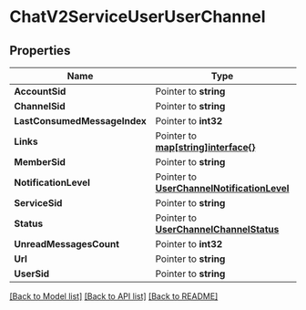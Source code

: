 # ChatV2ServiceUserUserChannel

## Properties

Name | Type | Description | Notes
------------ | ------------- | ------------- | -------------
**AccountSid** | Pointer to **string** |  | [optional] 
**ChannelSid** | Pointer to **string** |  | [optional] 
**LastConsumedMessageIndex** | Pointer to **int32** |  | [optional] 
**Links** | Pointer to [**map[string]interface{}**](.md) |  | [optional] 
**MemberSid** | Pointer to **string** |  | [optional] 
**NotificationLevel** | Pointer to [**UserChannelNotificationLevel**](user_channel_notification_level.md) |  | [optional] 
**ServiceSid** | Pointer to **string** |  | [optional] 
**Status** | Pointer to [**UserChannelChannelStatus**](user_channel_channel_status.md) |  | [optional] 
**UnreadMessagesCount** | Pointer to **int32** |  | [optional] 
**Url** | Pointer to **string** |  | [optional] 
**UserSid** | Pointer to **string** |  | [optional] 

[[Back to Model list]](../README.md#documentation-for-models) [[Back to API list]](../README.md#documentation-for-api-endpoints) [[Back to README]](../README.md)


